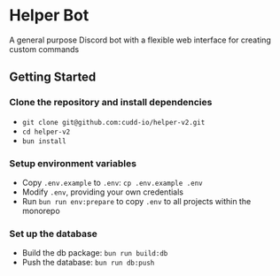 # Helper Bot

A general purpose Discord bot with a flexible web interface for creating custom commands

## Getting Started

### Clone the repository and install dependencies

- `git clone git@github.com:cudd-io/helper-v2.git`
- `cd helper-v2`
- `bun install`

### Setup environment variables

- Copy `.env.example` to `.env`: `cp .env.example .env`
- Modify `.env`, providing your own credentials
- Run `bun run env:prepare` to copy `.env` to all projects within the monorepo

### Set up the database

- Build the db package: `bun run build:db`
- Push the database: `bun run db:push`

